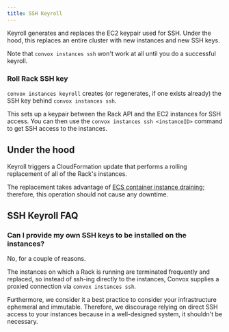 ```yaml
---
title: SSH Keyroll
---
```


Keyroll generates and replaces the EC2 keypair used for SSH. Under the hood, this replaces an entire cluster with new instances and new SSH keys.

Note that `convox instances ssh` won't work at all until you do a successful keyroll.


### Roll Rack SSH key 
 
`convox instances keyroll` creates (or regenerates, if one exists already) the SSH key behind `convox instances ssh`. 

This sets up a keypair between the Rack API and the EC2 instances for SSH access. You can then use the `convox instances ssh <instanceID>` command to get SSH access to the instances.


## Under the hood

Keyroll triggers a CloudFormation update that performs a rolling replacement of all of the Rack's instances.

The replacement takes advantage of [ECS container instance draining](http://docs.aws.amazon.com/AmazonECS/latest/developerguide/container-instance-draining.html); therefore, this operation should not cause any downtime.

## SSH Keyroll FAQ

### Can I provide my own SSH keys to be installed on the instances?

No, for a couple of reasons.

The instances on which a Rack is running are terminated frequently and replaced, so instead of ssh-ing directly to the instances, Convox supplies a proxied connection via `convox instances ssh`.

Furthermore, we consider it a best practice to consider your infrastructure ephemeral and immutable. Therefore, we discourage relying on direct SSH access to your instances because in a well-designed system, it shouldn't be necessary.
